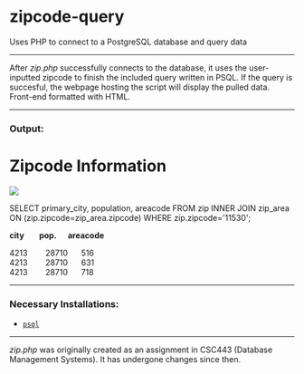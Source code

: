 # zipcode-query
Uses PHP to connect to a PostgreSQL database and query data

---

After *zip.php* successfully connects to the database, it uses the user-inputted zipcode to finish the included query written in PSQL. If the query is succesful, the webpage hosting the script will display the pulled data. Front-end formatted with HTML. 

---

<h3>Output:</h3>

<h1>Zipcode Information</h1>

![](https://magarenzo.com/imgs/table.png)

SELECT primary_city, population, areacode FROM zip INNER JOIN zip_area ON (zip.zipcode=zip_area.zipcode) WHERE zip.zipcode='11530';

<b>city&nbsp;&nbsp;&nbsp;&nbsp;&nbsp;&nbsp;&nbsp;&nbsp;pop.&nbsp;&nbsp;&nbsp;&nbsp;&nbsp;&nbsp;areacode</b>

4213&nbsp;&nbsp;&nbsp;&nbsp;&nbsp;&nbsp;&nbsp;&nbsp;28710&nbsp;&nbsp;&nbsp;&nbsp;&nbsp;&nbsp;516<br>4213&nbsp;&nbsp;&nbsp;&nbsp;&nbsp;&nbsp;&nbsp;&nbsp;28710&nbsp;&nbsp;&nbsp;&nbsp;&nbsp;&nbsp;631<br>4213&nbsp;&nbsp;&nbsp;&nbsp;&nbsp;&nbsp;&nbsp;&nbsp;28710&nbsp;&nbsp;&nbsp;&nbsp;&nbsp;&nbsp;718

---

<h3>Necessary Installations:</h3>

* [`psql`](https://help.ubuntu.com/lts/serverguide/postgresql.html)

---

*zip.php* was originally created as an assignment in CSC443 (Database Management Systems). It has undergone changes since then.
